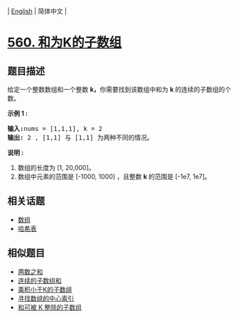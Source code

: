 
| [English](README_EN.md) | 简体中文 |

# [560. 和为K的子数组](https://leetcode-cn.com/problems/subarray-sum-equals-k/)

## 题目描述

<p>给定一个整数数组和一个整数&nbsp;<strong>k，</strong>你需要找到该数组中和为&nbsp;<strong>k&nbsp;</strong>的连续的子数组的个数。</p>

<p><strong>示例 1 :</strong></p>

<pre>
<strong>输入:</strong>nums = [1,1,1], k = 2
<strong>输出:</strong> 2 , [1,1] 与 [1,1] 为两种不同的情况。
</pre>

<p><strong>说明 :</strong></p>

<ol>
	<li>数组的长度为 [1, 20,000]。</li>
	<li>数组中元素的范围是 [-1000, 1000] ，且整数&nbsp;<strong>k&nbsp;</strong>的范围是&nbsp;[-1e7, 1e7]。</li>
</ol>


## 相关话题

- [数组](https://leetcode-cn.com/tag/array)
- [哈希表](https://leetcode-cn.com/tag/hash-table)

## 相似题目

- [两数之和](../two-sum/README.md)
- [连续的子数组和](../continuous-subarray-sum/README.md)
- [乘积小于K的子数组](../subarray-product-less-than-k/README.md)
- [寻找数组的中心索引](../find-pivot-index/README.md)
- [和可被 K 整除的子数组](../subarray-sums-divisible-by-k/README.md)
